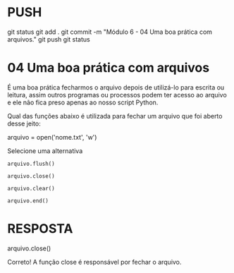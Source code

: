 
# ###################################################################################################################################################################
# ###################################################################################################################################################################
# PUSH

git status
git add .
git commit -m "Módulo 6 - 04 Uma boa prática com arquivos."
git push
git status


# ###################################################################################################################################################################
# ###################################################################################################################################################################
#  04 Uma boa prática com arquivos

É uma boa prática fecharmos o arquivo depois de utilizá-lo para escrita ou leitura, assim outros programas ou processos podem ter acesso ao arquivo e ele não fica preso apenas ao nosso script Python.

Qual das funções abaixo é utilizada para fechar um arquivo que foi aberto desse jeito:

arquivo = open('nome.txt', 'w')

Selecione uma alternativa

    arquivo.flush()

    arquivo.close()

    arquivo.clear()

    arquivo.end()




# ###################################################################################################################################################################
# ###################################################################################################################################################################
# RESPOSTA

arquivo.close()

Correto! A função close é responsável por fechar o arquivo.


